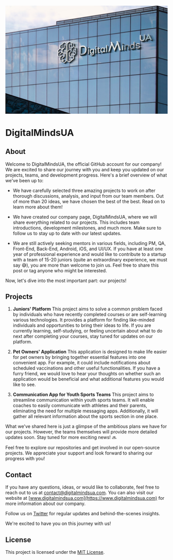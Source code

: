 ![img](https://github.com/DigitalMindsUA/.github/raw/main/profile/img.jpg)
# DigitalMindsUA

## About

Welcome to DigitalMindsUA, the official GitHub account for our company! We are excited to share our journey with you and keep you updated on our projects, teams, and development progress. Here's a brief overview of what we've been up to:

- We have carefully selected three amazing projects to work on after thorough discussions, analysis, and input from our team members. Out of more than 20 ideas, we have chosen the best of the best. Read on to learn more about them!

- We have created our company page, DigitalMindsUA, where we will share everything related to our projects. This includes team introductions, development milestones, and much more. Make sure to follow us to stay up to date with our latest updates.

- We are still actively seeking mentors in various fields, including PM, QA, Front-End, Back-End, Android, iOS, and UI/UX. If you have at least one year of professional experience and would like to contribute to a startup with a team of 15-20 juniors (quite an extraordinary experience, we must say 😅), you are more than welcome to join us. Feel free to share this post or tag anyone who might be interested.

Now, let's dive into the most important part: our projects!

## Projects

1. **Juniors' Platform**
   This project aims to solve a common problem faced by individuals who have recently completed courses or are self-learning various technologies. It provides a platform for finding like-minded individuals and opportunities to bring their ideas to life. If you are currently learning, self-studying, or feeling uncertain about what to do next after completing your courses, stay tuned for updates on our platform.

2. **Pet Owners' Application**
   This application is designed to make life easier for pet owners by bringing together essential features into one convenient app. For example, it could include notifications about scheduled vaccinations and other useful functionalities. If you have a furry friend, we would love to hear your thoughts on whether such an application would be beneficial and what additional features you would like to see.

3. **Communication App for Youth Sports Teams**
   This project aims to streamline communication within youth sports teams. It will enable coaches to easily communicate with athletes and their parents, eliminating the need for multiple messaging apps. Additionally, it will gather all relevant information about the sports section in one place. 

What we've shared here is just a glimpse of the ambitious plans we have for our projects. However, the teams themselves will provide more detailed updates soon. Stay tuned for more exciting news! 🔜

Feel free to explore our repositories and get involved in our open-source projects. We appreciate your support and look forward to sharing our progress with you!

## Contact

If you have any questions, ideas, or would like to collaborate, feel free to reach out to us at [contact@digitalmindsua.com](mailto:contact@digitalmindsua.com). You can also visit our website at [www.digitalmindsua.com](https://www.digitalmindsua.com) for more information about our company.

Follow us on [Twitter](https://twitter.com/DigitalMindsUA) for regular updates and behind-the-scenes insights.

We're excited to have you on this journey with us!

## License

This project is licensed under the [MIT License](LICENSE).

